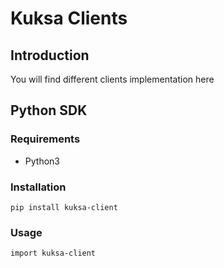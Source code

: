 # Kuksa Clients

## Introduction
You will find different clients implementation here

## Python SDK
### Requirements
- Python3

### Installation
```
pip install kuksa-client
```

### Usage
```
import kuksa-client
```
